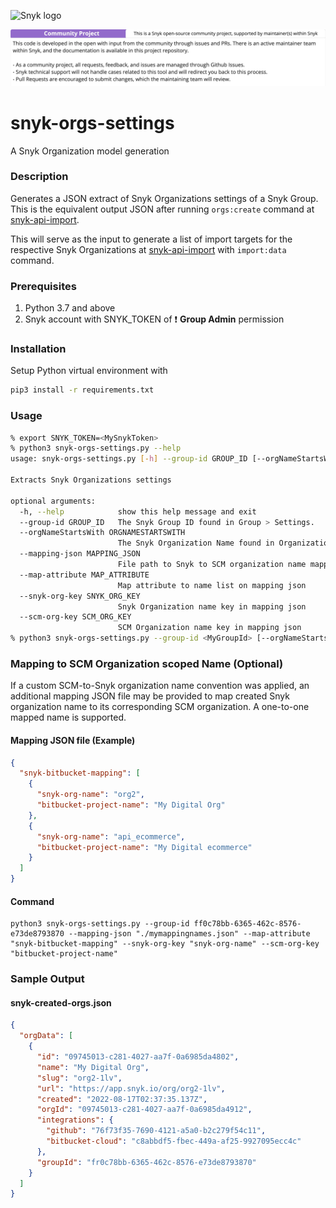 ![Snyk logo](https://snyk.io/style/asset/logo/snyk-print.svg)

![snyk-oss-category](https://github.com/snyk-labs/oss-images/blob/main/oss-community.jpg)

# snyk-orgs-settings
A Snyk Organization model generation

### Description

Generates a JSON extract of Snyk Organizations settings of a Snyk Group. This is the equivalent output JSON after running `orgs:create` command at [snyk-api-import](https://github.com/snyk-tech-services/snyk-api-import#usage).

This will serve as the input to generate a list of import targets for the respective Snyk Organizations at [snyk-api-import](https://github.com/snyk-tech-services/snyk-api-import/blob/master/docs/import-data.md) with `import:data` command.

### Prerequisites

1. Python 3.7 and above
2. Snyk account with SNYK_TOKEN of :heavy_exclamation_mark: **Group Admin** permission

### Installation

Setup Python virtual environment with
```bash
pip3 install -r requirements.txt
```

### Usage

```bash
% export SNYK_TOKEN=<MySnykToken>
% python3 snyk-orgs-settings.py --help
usage: snyk-orgs-settings.py [-h] --group-id GROUP_ID [--orgNameStartsWith ORGNAMESTARTSWITH] [--mapping-json MAPPING_JSON] [--map-attribute MAP_ATTRIBUTE] [--snyk-org-key SNYK_ORG_KEY] [--scm-org-key SCM_ORG_KEY]

Extracts Snyk Organizations settings

optional arguments:
  -h, --help            show this help message and exit
  --group-id GROUP_ID   The Snyk Group ID found in Group > Settings.
  --orgNameStartsWith ORGNAMESTARTSWITH
                        The Snyk Organization Name found in Organization > Settings. If omitted, process all organizations of Snyk Group token has access to.
  --mapping-json MAPPING_JSON
                        File path to Snyk to SCM organization name mapping json
  --map-attribute MAP_ATTRIBUTE
                        Map attribute to name list on mapping json
  --snyk-org-key SNYK_ORG_KEY
                        Snyk Organization name key in mapping json
  --scm-org-key SCM_ORG_KEY
                        SCM Organization name key in mapping json
% python3 snyk-orgs-settings.py --group-id <MyGroupId> [--orgNameStartsWith <OrgNamePrefix>]
```
### Mapping to SCM Organization scoped Name (Optional)
If a custom SCM-to-Snyk organization name convention was applied, an additional mapping JSON file may be provided to map created Snyk organization name to its corresponding SCM organization.
A one-to-one mapped name is supported.

#### Mapping JSON file (Example)
```json
{
  "snyk-bitbucket-mapping": [
    {
      "snyk-org-name": "org2",
      "bitbucket-project-name": "My Digital Org"
    },
    {
      "snyk-org-name": "api_ecommerce",
      "bitbucket-project-name": "My Digital ecommerce"
    }
  ]
}
```

#### Command
```shell
python3 snyk-orgs-settings.py --group-id ff0c78bb-6365-462c-8576-e73de8793870 --mapping-json "./mymappingnames.json" --map-attribute "snyk-bitbucket-mapping" --snyk-org-key "snyk-org-name" --scm-org-key "bitbucket-project-name"
```
### Sample Output

#### snyk-created-orgs.json

```json
{
  "orgData": [
    {
      "id": "09745013-c281-4027-aa7f-0a6985da4802",
      "name": "My Digital Org",
      "slug": "org2-1lv",
      "url": "https://app.snyk.io/org/org2-1lv",
      "created": "2022-08-17T02:37:35.137Z",
      "orgId": "09745013-c281-4027-aa7f-0a6985da4912",
      "integrations": {
        "github": "76f73f35-7690-4121-a5a0-b2c279f54c11",
        "bitbucket-cloud": "c8abbdf5-fbec-449a-af25-9927095ecc4c"
      },
      "groupId": "fr0c78bb-6365-462c-8576-e73de8793870"
    }
  ]
}
```

